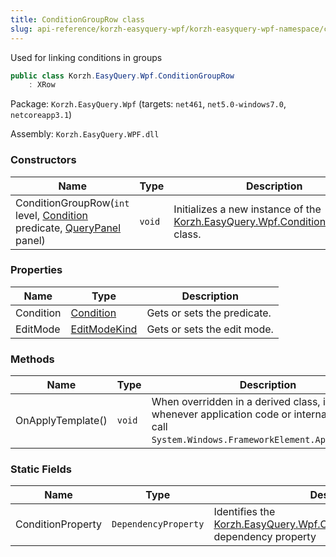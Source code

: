 ```yaml
---
title: ConditionGroupRow class
slug: api-reference/korzh-easyquery-wpf/korzh-easyquery-wpf-namespace/conditiongrouprow-class
---
```

Used for linking conditions in groups
```csharp
public class Korzh.EasyQuery.Wpf.ConditionGroupRow
    : XRow

```
Package: `Korzh.EasyQuery.Wpf` (targets: `net461`, `net5.0-windows7.0`, `netcoreapp3.1`)

Assembly: `Korzh.EasyQuery.WPF.dll`

### Constructors

| Name | Type | Description | 
| --- | --- | --- | 
| ConditionGroupRow(`int` level, [Condition](api-reference/korzh-easyquery/korzh-easyquery-namespace/condition-class) predicate, [QueryPanel](api-reference/korzh-easyquery-wpf/korzh-easyquery-wpf-namespace/querypanel-class) panel) | `void` | Initializes a new instance of the [Korzh.EasyQuery.Wpf.ConditionGroupRow](api-reference/korzh-easyquery-wpf/korzh-easyquery-wpf-namespace/conditiongrouprow-class) class. | 


### Properties

| Name | Type | Description | 
| --- | --- | --- | 
| Condition | [Condition](api-reference/korzh-easyquery/korzh-easyquery-namespace/condition-class) | Gets or sets the predicate. | 
| EditMode | [EditModeKind](api-reference/korzh-easyquery-wpf/korzh-easyquery-wpf-namespace/editmodekind-enum) | Gets or sets the edit mode. | 


### Methods

| Name | Type | Description | 
| --- | --- | --- | 
| OnApplyTemplate() | `void` | When overridden in a derived class, is invoked whenever application code or internal processes call `System.Windows.FrameworkElement.ApplyTemplate`. | 


### Static Fields

| Name | Type | Description | 
| --- | --- | --- | 
| ConditionProperty | `DependencyProperty` | Identifies the [Korzh.EasyQuery.Wpf.ConditionGroupRow.Condition](api-reference/korzh-easyquery-wpf/korzh-easyquery-wpf-namespace/conditiongrouprow-class) dependency property |